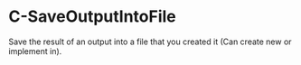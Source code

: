 # C-SaveOutputIntoFile
Save the result of an output into a file that you created it (Can create new or implement in).
